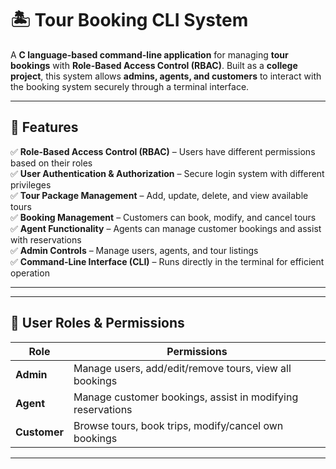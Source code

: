 # 🏝️ Tour Booking CLI System  

A **C language-based command-line application** for managing **tour bookings** with **Role-Based Access Control (RBAC)**. Built as a **college project**, this system allows **admins, agents, and customers** to interact with the booking system securely through a terminal interface.

---

## 📌 Features  
✅ **Role-Based Access Control (RBAC)** – Users have different permissions based on their roles  
✅ **User Authentication & Authorization** – Secure login system with different privileges  
✅ **Tour Package Management** – Add, update, delete, and view available tours  
✅ **Booking Management** – Customers can book, modify, and cancel tours  
✅ **Agent Functionality** – Agents can manage customer bookings and assist with reservations  
✅ **Admin Controls** – Manage users, agents, and tour listings  
✅ **Command-Line Interface (CLI)** – Runs directly in the terminal for efficient operation  

---

---

## 👥 User Roles & Permissions  

| Role      | Permissions |
|-----------|------------|
| **Admin**  | Manage users, add/edit/remove tours, view all bookings |
| **Agent**  | Manage customer bookings, assist in modifying reservations |
| **Customer** | Browse tours, book trips, modify/cancel own bookings |

---